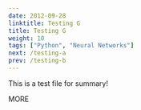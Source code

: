 ```yaml
---
date: 2012-09-28
linktitle: Testing G
title: Testing G
weight: 10
tags: ["Python", "Neural Networks"]
next: /testing-a
prev: /testing-b
---
```


This is a test file for summary!


<!--more-->

MORE